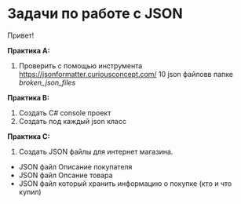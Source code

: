 # Задачи по работе с JSON

Привет! 

**Практика A:**

1. Проверить с помощью инструмента https://jsonformatter.curiousconcept.com/ 10 json файловв папке *broken_json_files*


**Практика B:**
1. Создать C# console проект
2. Создать под каждый json класс 

**Практика С:**

1. Создать JSON файлы для интернет магазина.
- JSON файл Описание покупателя
- JSON файл Опсание товара
- JSON файл который хранить информацию о покупке (кто и что купил)